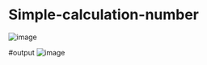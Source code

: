 # Simple-calculation-number


![image](https://github.com/Rashidulhaq/Simple-calculation-number/assets/77320958/01e89c84-1a0d-49c5-9cd4-f92a6b5a745c)


#output
![image](https://github.com/Rashidulhaq/Simple-calculation-number/assets/77320958/2cf394fa-beb1-4454-8e90-1b5bd1cf5e31)
